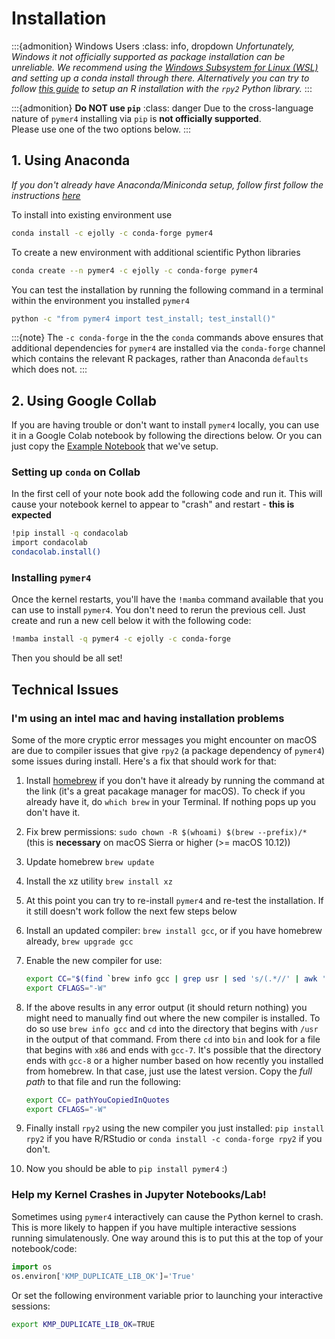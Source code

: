 # Installation

:::{admonition} Windows Users
:class: info, dropdown
*Unfortunately, Windows it not officially supported as package installation can be unreliable. We recommend using the [Windows Subsystem for Linux (WSL)](https://learn.microsoft.com/en-us/windows/wsl/install) and setting up a conda install through there. Alternatively you can try to follow [this guide](https://joonro.github.io/blog/posts/install-rpy2-windows-10/) to setup an R installation with the `rpy2` Python library.*
:::

:::{admonition} **Do NOT use `pip`**
:class: danger
Due to the cross-language nature of `pymer4` installing via `pip` is **not officially supported**.  
Please use one of the two options below.
:::

## 1. Using Anaconda

*If you don't already have Anaconda/Miniconda setup, follow first follow the instructions [here](https://www.anaconda.com/docs/getting-started/miniconda/install)*


To install into existing environment use

```bash
conda install -c ejolly -c conda-forge pymer4
```

To create a new environment with additional scientific Python libraries

```bash
conda create --n pymer4 -c ejolly -c conda-forge pymer4
```

You can test the installation by running the following command in a terminal within the environment you installed `pymer4`

```bash
python -c "from pymer4 import test_install; test_install()"
```

:::{note}
The `-c conda-forge` in the the `conda` commands above ensures that additional dependencies for `pymer4` are installed via the `conda-forge` channel which contains the relevant R packages, rather than Anaconda `defaults` which does not.
:::

## 2. Using Google Collab

If you are having trouble or don't want to install `pymer4` locally, you can use it in a Google Colab notebook by following the directions below. Or you can just copy the [Example Notebook](https://colab.research.google.com/drive/19D15LAid9GgqSm9kU_TXy9ERUM7mBvnN?usp=sharing) that we've setup. 


### Setting up `conda` on Collab 

In the first cell of your note book add the following code and run it. This will cause your notebook kernel to appear to "crash" and restart - **this is expected**

```bash
!pip install -q condacolab
import condacolab
condacolab.install()
```

### Installing `pymer4`

Once the kernel restarts, you'll have the `!mamba` command available that you can use to install `pymer4`. You don't need to rerun the previous cell. Just create and run a new cell below it with the following code:

```bash
!mamba install -q pymer4 -c ejolly -c conda-forge
```

Then you should be all set!

## Technical Issues

### I'm using an intel mac and having installation problems

Some of the more cryptic error messages you might encounter on macOS are
due to compiler issues that give `rpy2` (a package dependency of
`pymer4`) some issues during install. Here\'s a fix that should work for
that:

1.  Install [homebrew](https://brew.sh/) if you don\'t have it already
    by running the command at the link (it\'s a great pacakage manager
    for macOS). To check if you already have it, do `which brew` in your
    Terminal. If nothing pops up you don\'t have it.

2.  Fix brew permissions: `sudo chown -R $(whoami) $(brew --prefix)/*`
    (this is **necessary** on macOS Sierra or higher (\>= macOS 10.12))

3.  Update homebrew `brew update`

4.  Install the xz utility `brew install xz`

5.  At this point you can try to re-install `pymer4` and re-test the
    installation. If it still doesn\'t work follow the next few steps
    below

6.  Install an updated compiler: `brew install gcc`, or if you have
    homebrew already, `brew upgrade gcc`

7.  Enable the new compiler for use:

    ``` bash
    export CC="$(find `brew info gcc | grep usr | sed 's/(.*//' | awk '{printf $1"/bin"}'` -name 'x86*gcc-?')"
    export CFLAGS="-W"
    ```

8.  If the above results in any error output (it should return nothing)
    you might need to manually find out where the new compiler is
    installed. To do so use `brew info gcc` and `cd` into the directory
    that begins with `/usr` in the output of that command. From there
    `cd` into `bin` and look for a file that begins with `x86` and ends
    with `gcc-7`. It\'s possible that the directory ends with `gcc-8` or
    a higher number based on how recently you installed from homebrew.
    In that case, just use the latest version. Copy the *full path* to
    that file and run the following:

    ``` bash
    export CC= pathYouCopiedInQuotes
    export CFLAGS="-W"
    ```

9.  Finally install `rpy2` using the new compiler you just installed:
    `pip install rpy2` if you have R/RStudio or
    `conda install -c conda-forge rpy2` if you don\'t.

10. Now you should be able to `pip install pymer4` :)

### Help my Kernel Crashes in Jupyter Notebooks/Lab!

Sometimes using `pymer4` interactively can cause the Python kernel to
crash. This is more likely to happen if you have multiple interactive
sessions running simulatenously. One way around this is to put this at
the top of your notebook/code:

``` python
import os
os.environ['KMP_DUPLICATE_LIB_OK']='True'
```

Or set the following environment variable prior to launching your
interactive sessions:

``` bash
export KMP_DUPLICATE_LIB_OK=TRUE
```
